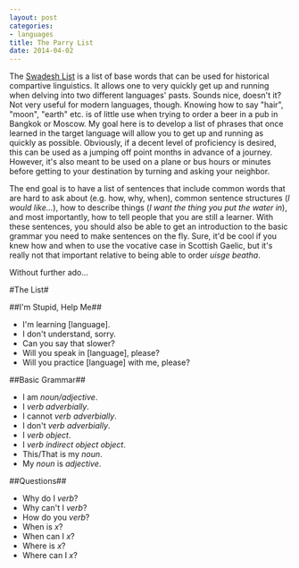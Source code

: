 ```yaml
---
layout: post
categories: 
- languages
title: The Parry List
date: 2014-04-02
---
```


The [Swadesh List](http://en.wikipedia.org/wiki/Swadesh_list) is a list of base words that can be used for historical compartive linguistics.  It allows one to very quickly get up and running when delving into two different languages' pasts. Sounds nice, doesn't it? Not very useful for modern languages, though. Knowing how to say "hair", "moon", "earth" etc. is of little use when trying to order a beer in a pub in Bangkok or Moscow.  My goal here is to develop a list of phrases that once learned in the target language will allow you to get up and running as quickly as possible. Obviously, if a decent level of proficiency is desired, this can be used as a jumping off point months in advance of a journey.  However, it's also meant to be used on a plane or bus hours or minutes before getting to your destination by turning and asking your neighbor.

The end goal is to have a list of sentences that include common words that are hard to ask about (e.g. how, why, when), common sentence structures (_I would like..._), how to describe things (_I want the thing you put the water in_), and most importantly, how to tell people that you are still a learner. With these sentences, you should also be able to get an introduction to the basic grammar you need to make sentences on the fly. Sure, it'd be cool if you knew how and when to use the vocative case in Scottish Gaelic, but it's really not that important relative to being able to order _uisge beatha_.

Without further ado...
<!-- more -->
#The List#

##I'm Stupid, Help Me##
* I'm learning [language].
* I don't understand, sorry.
* Can you say that slower?
* Will you speak in [language], please?
* Will you practice [language] with me, please?


##Basic Grammar##
* I am _noun/adjective_.
* I _verb_ _adverbially_.
* I cannot _verb_ _adverbially_.
* I don't _verb_ _adverbially_.
* I _verb_ _object_.
* I _verb_ _indirect object_ _object_.
* This/That is my _noun_.
* My _noun_ is _adjective_.

##Questions##
* Why do I _verb_?
* Why can't I _verb_?
* How do you _verb_?
* When is _x_?
* When can I _x_?
* Where is _x_?
* Where can I _x_?
